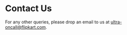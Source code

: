 # Contact Us

For any other queries, please drop an email to us at [ultra-oncall@flipkart.com](mailto:ultra-oncall@flipkart.com).
